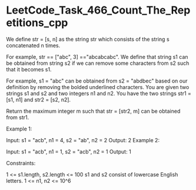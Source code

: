 # LeetCode_Task_466_Count_The_Repetitions_cpp
We define str = [s, n] as the string str which consists of the string s concatenated n times.

For example, str == ["abc", 3] =="abcabcabc".
We define that string s1 can be obtained from string s2 if we can remove some characters from s2 such that it becomes s1.

For example, s1 = "abc" can be obtained from s2 = "abdbec" based on our definition by removing the bolded underlined characters.
You are given two strings s1 and s2 and two integers n1 and n2. You have the two strings str1 = [s1, n1] and str2 = [s2, n2].

Return the maximum integer m such that str = [str2, m] can be obtained from str1.

 

Example 1:

Input: s1 = "acb", n1 = 4, s2 = "ab", n2 = 2
Output: 2
Example 2:

Input: s1 = "acb", n1 = 1, s2 = "acb", n2 = 1
Output: 1
 

Constraints:

1 <= s1.length, s2.length <= 100
s1 and s2 consist of lowercase English letters.
1 <= n1, n2 <= 10^6
